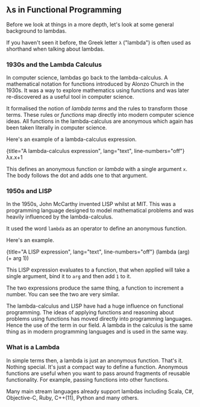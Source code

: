 
## λs in Functional Programming

Before we look at things in a more depth, let's look at some general background to lambdas.

If you haven't seen it before, the Greek letter `λ` ("lambda") is often used as shorthand when talking about lambdas.

### 1930s and the Lambda Calculus

In computer science, lambdas go back to the lambda-calculus. A mathematical notation for functions introduced by Alonzo Church in the 1930s. It was a way to explore mathematics using functions and was later re-discovered as a useful tool in computer science.

It formalised the notion of _lambda terms_ and the rules to transform those terms. These rules or _functions_ map directly into modern computer science ideas. All functions in the lambda-calculus are anonymous which again has been taken literally in computer science.

Here's an example of a lambda-calculus expression.

{title="A lambda-calculus expression", lang="text", line-numbers="off"}
    λx.x+1

This defines an anonymous function or _lambda_ with a single argument `x`. The body follows the dot and adds one to that argument.

### 1950s and LISP

In the 1950s, John McCarthy invented LISP whilst at MIT. This was a programming language designed to model mathematical problems and was heavily influenced by the lambda-calculus.

It used the word `lambda` as an operator to define an anonymous function.

Here's an example.

{title="A LISP expression", lang="text", line-numbers="off"}
    (lambda (arg) (+ arg 1))

This LISP expression evaluates to a function, that when applied will take a single argument, bind it to `arg` and then add `1` to it.

The two expressions produce the same thing, a function to increment a number. You can see the two are very similar.

The lambda-calculus and LISP have had a huge influence on functional programming. The ideas of applying functions and reasoning about problems using functions has moved directly into programming languages. Hence the use of the term in our field. A lambda in the calculus is the same thing as in modern programming languages and is used in the same way.


### What is a Lambda

In simple terms then, a lambda is just an anonymous function. That's it. Nothing special. It's just a compact way to define a function. Anonymous functions are useful when you want to pass around fragments of reusable functionality. For example, passing functions into other functions.

Many main stream languages already support lambdas including Scala, C#, Objective-C, Ruby, C++(11), Python and many others.



